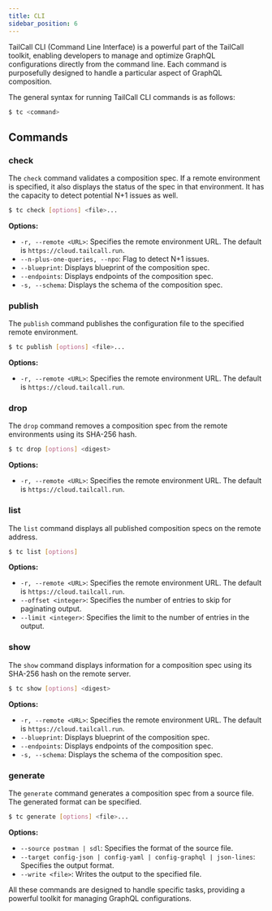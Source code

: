 ```yaml
---
title: CLI
sidebar_position: 6
---
```


TailCall CLI (Command Line Interface) is a powerful part of the TailCall toolkit, enabling developers to manage and optimize GraphQL configurations directly from the command line. Each command is purposefully designed to handle a particular aspect of GraphQL composition.

The general syntax for running TailCall CLI commands is as follows:

```bash
$ tc <command>
```

## Commands

### check

The `check` command validates a composition spec. If a remote environment is specified, it also displays the status of the spec in that environment. It has the capacity to detect potential N+1 issues as well.

```bash
$ tc check [options] <file>...
```

**Options:**

- `-r, --remote <URL>`: Specifies the remote environment URL. The default is `https://cloud.tailcall.run`.
- `--n-plus-one-queries, --npo`: Flag to detect N+1 issues.
- `--blueprint`: Displays blueprint of the composition spec.
- `--endpoints`: Displays endpoints of the composition spec.
- `-s, --schema`: Displays the schema of the composition spec.

### publish

The `publish` command publishes the configuration file to the specified remote environment.

```bash
$ tc publish [options] <file>...
```

**Options:**

- `-r, --remote <URL>`: Specifies the remote environment URL. The default is `https://cloud.tailcall.run`.

### drop

The `drop` command removes a composition spec from the remote environments using its SHA-256 hash.

```bash
$ tc drop [options] <digest>
```

**Options:**

- `-r, --remote <URL>`: Specifies the remote environment URL. The default is `https://cloud.tailcall.run`.

### list

The `list` command displays all published composition specs on the remote address.

```bash
$ tc list [options]
```

**Options:**

- `-r, --remote <URL>`: Specifies the remote environment URL. The default is `https://cloud.tailcall.run`.
- `--offset <integer>`: Specifies the number of entries to skip for paginating output.
- `--limit <integer>`: Specifies the limit to the number of entries in the output.

### show

The `show` command displays information for a composition spec using its SHA-256 hash on the remote server.

```bash
$ tc show [options] <digest>
```

**Options:**

- `-r, --remote <URL>`: Specifies the remote environment URL. The default is `https://cloud.tailcall.run`.
- `--blueprint`: Displays blueprint of the composition spec.
- `--endpoints`: Displays endpoints of the composition spec.
- `-s, --schema`: Displays the schema of the composition spec.

### generate

The `generate` command generates a composition spec from a source file. The generated format can be specified.

```bash
$ tc generate [options] <file>...
```

**Options:**

- `--source postman | sdl`: Specifies the format of the source file.
- `--target config-json | config-yaml | config-graphql | json-lines`: Specifies the output format.
- `--write <file>`: Writes the output to the specified file.

All these commands are designed to handle specific tasks, providing a powerful toolkit for managing GraphQL configurations.
